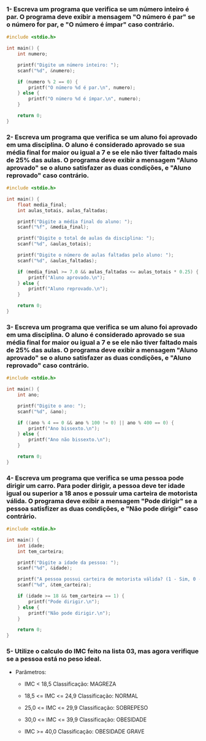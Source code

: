 ### 1- Escreva um programa que verifica se um número inteiro é par. O programa deve exibir a mensagem "O número é par" se o número for par, e "O número é ímpar" caso contrário.
```c
#include <stdio.h>

int main() {
    int numero;

    printf("Digite um número inteiro: ");
    scanf("%d", &numero);

    if (numero % 2 == 0) {
        printf("O número %d é par.\n", numero);
    } else {
        printf("O número %d é ímpar.\n", numero);
    }

    return 0;
}
```
### 2- Escreva um programa que verifica se um aluno foi aprovado em uma disciplina. O aluno é considerado aprovado se sua média final for maior ou igual a 7 e se ele não tiver faltado mais de 25% das aulas. O programa deve exibir a mensagem "Aluno aprovado" se o aluno satisfazer as duas condições, e "Aluno reprovado" caso contrário.
```c
#include <stdio.h>

int main() {
    float media_final;
    int aulas_totais, aulas_faltadas;

    printf("Digite a média final do aluno: ");
    scanf("%f", &media_final);

    printf("Digite o total de aulas da disciplina: ");
    scanf("%d", &aulas_totais);

    printf("Digite o número de aulas faltadas pelo aluno: ");
    scanf("%d", &aulas_faltadas);

    if (media_final >= 7.0 && aulas_faltadas <= aulas_totais * 0.25) {
        printf("Aluno aprovado.\n");
    } else {
        printf("Aluno reprovado.\n");
    }

    return 0;
}
```
### 3- Escreva um programa que verifica se um aluno foi aprovado em uma disciplina. O aluno é considerado aprovado se sua média final for maior ou igual a 7 e se ele não tiver faltado mais de 25% das aulas. O programa deve exibir a mensagem "Aluno aprovado" se o aluno satisfazer as duas condições, e "Aluno reprovado" caso contrário.
```C
#include <stdio.h>

int main() {
    int ano;

    printf("Digite o ano: ");
    scanf("%d", &ano);

    if ((ano % 4 == 0 && ano % 100 != 0) || ano % 400 == 0) {
        printf("Ano bissexto.\n");
    } else {
        printf("Ano não bissexto.\n");
    }

    return 0;
}
```
### 4- Escreva um programa que verifica se uma pessoa pode dirigir um carro. Para poder dirigir, a pessoa deve ter idade igual ou superior a 18 anos e possuir uma carteira de motorista válida. O programa deve exibir a mensagem "Pode dirigir" se a pessoa satisfizer as duas condições, e "Não pode dirigir" caso contrário.
```C
#include <stdio.h>

int main() {
    int idade;
    int tem_carteira;

    printf("Digite a idade da pessoa: ");
    scanf("%d", &idade);

    printf("A pessoa possui carteira de motorista válida? (1 - Sim, 0 - Não) ");
    scanf("%d", &tem_carteira);

    if (idade >= 18 && tem_carteira == 1) {
        printf("Pode dirigir.\n");
    } else {
        printf("Não pode dirigir.\n");
    }

    return 0;
}
```

### 5- Utilize o calculo do IMC feito na lista 03, mas agora verifique se a pessoa está no peso ideal.

- Parâmetros:

    - IMC < 18,5 Classificação: MAGREZA
    
    - 18,5 <= IMC <=  24,9  Classificação:   NORMAL
    
    - 25,0 <= IMC <=  29,9  Classificação:   SOBREPESO 
    
    - 30,0  <= IMC <=  39,9   Classificação:  OBESIDADE
    
    - IMC >= 40,0  Classificação:  OBESIDADE GRAVE
